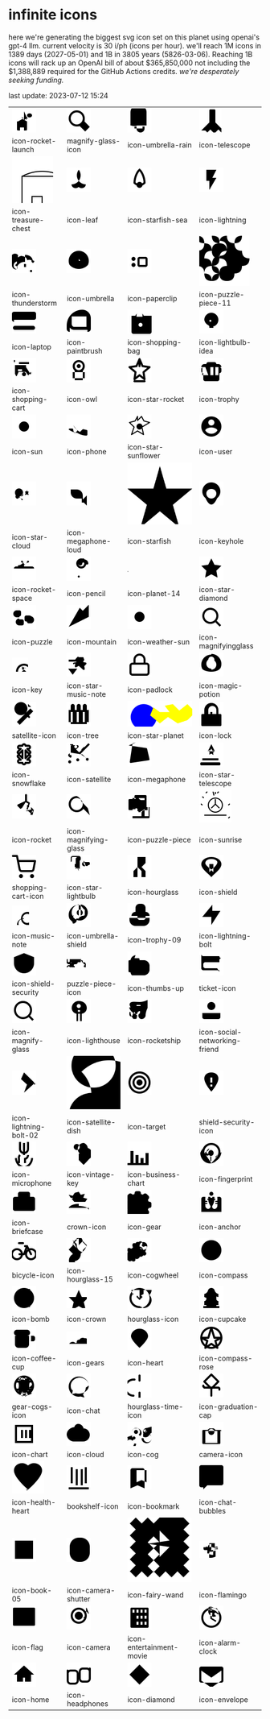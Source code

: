 # infinite icons

here we're generating the biggest svg icon set on this planet using openai's gpt-4 llm. current velocity is 30 i/ph (icons per hour). we'll reach 1M icons in 1389 days (2027-05-01) and 1B in 3805 years (5826-03-06). Reaching 1B icons will rack up an OpenAI bill of about $365,850,000 not including the $1,388,889 required for the GitHub Actions credits. _we're desperately seeking funding._

last update: 2023-07-12 15:24

|  |  |  |  |
| ---- | ---- | ---- | ---- |
| ![icons/icon-rocket-launch](icons/icon-rocket-launch.svg) | ![icons/magnify-glass-icon](icons/magnify-glass-icon.svg) | ![icons/icon-umbrella-rain](icons/icon-umbrella-rain.svg) | ![icons/icon-telescope](icons/icon-telescope.svg) 
| icon-rocket-launch | magnify-glass-icon | icon-umbrella-rain | icon-telescope 
| ![icons/icon-treasure-chest](icons/icon-treasure-chest.svg) | ![icons/icon-leaf](icons/icon-leaf.svg) | ![icons/icon-starfish-sea](icons/icon-starfish-sea.svg) | ![icons/icon-lightning](icons/icon-lightning.svg) 
| icon-treasure-chest | icon-leaf | icon-starfish-sea | icon-lightning 
| ![icons/icon-thunderstorm](icons/icon-thunderstorm.svg) | ![icons/icon-umbrella](icons/icon-umbrella.svg) | ![icons/icon-paperclip](icons/icon-paperclip.svg) | ![icons/icon-puzzle-piece-11](icons/icon-puzzle-piece-11.svg) 
| icon-thunderstorm | icon-umbrella | icon-paperclip | icon-puzzle-piece-11 
| ![icons/icon-laptop](icons/icon-laptop.svg) | ![icons/icon-paintbrush](icons/icon-paintbrush.svg) | ![icons/icon-shopping-bag](icons/icon-shopping-bag.svg) | ![icons/icon-lightbulb-idea](icons/icon-lightbulb-idea.svg) 
| icon-laptop | icon-paintbrush | icon-shopping-bag | icon-lightbulb-idea 
| ![icons/icon-shopping-cart](icons/icon-shopping-cart.svg) | ![icons/icon-owl](icons/icon-owl.svg) | ![icons/icon-star-rocket](icons/icon-star-rocket.svg) | ![icons/icon-trophy](icons/icon-trophy.svg) 
| icon-shopping-cart | icon-owl | icon-star-rocket | icon-trophy 
| ![icons/icon-sun](icons/icon-sun.svg) | ![icons/icon-phone](icons/icon-phone.svg) | ![icons/icon-star-sunflower](icons/icon-star-sunflower.svg) | ![icons/icon-user](icons/icon-user.svg) 
| icon-sun | icon-phone | icon-star-sunflower | icon-user 
| ![icons/icon-star-cloud](icons/icon-star-cloud.svg) | ![icons/icon-megaphone-loud](icons/icon-megaphone-loud.svg) | ![icons/icon-starfish](icons/icon-starfish.svg) | ![icons/icon-keyhole](icons/icon-keyhole.svg) 
| icon-star-cloud | icon-megaphone-loud | icon-starfish | icon-keyhole 
| ![icons/icon-rocket-space](icons/icon-rocket-space.svg) | ![icons/icon-pencil](icons/icon-pencil.svg) | ![icons/icon-planet-14](icons/icon-planet-14.svg) | ![icons/icon-star-diamond](icons/icon-star-diamond.svg) 
| icon-rocket-space | icon-pencil | icon-planet-14 | icon-star-diamond 
| ![icons/icon-puzzle](icons/icon-puzzle.svg) | ![icons/icon-mountain](icons/icon-mountain.svg) | ![icons/icon-weather-sun](icons/icon-weather-sun.svg) | ![icons/icon-magnifyingglass](icons/icon-magnifyingglass.svg) 
| icon-puzzle | icon-mountain | icon-weather-sun | icon-magnifyingglass 
| ![icons/icon-key](icons/icon-key.svg) | ![icons/icon-star-music-note](icons/icon-star-music-note.svg) | ![icons/icon-padlock](icons/icon-padlock.svg) | ![icons/icon-magic-potion](icons/icon-magic-potion.svg) 
| icon-key | icon-star-music-note | icon-padlock | icon-magic-potion 
| ![icons/satellite-icon](icons/satellite-icon.svg) | ![icons/icon-tree](icons/icon-tree.svg) | ![icons/icon-star-planet](icons/icon-star-planet.svg) | ![icons/icon-lock](icons/icon-lock.svg) 
| satellite-icon | icon-tree | icon-star-planet | icon-lock 
| ![icons/icon-snowflake](icons/icon-snowflake.svg) | ![icons/icon-satellite](icons/icon-satellite.svg) | ![icons/icon-megaphone](icons/icon-megaphone.svg) | ![icons/icon-star-telescope](icons/icon-star-telescope.svg) 
| icon-snowflake | icon-satellite | icon-megaphone | icon-star-telescope 
| ![icons/icon-rocket](icons/icon-rocket.svg) | ![icons/icon-magnifying-glass](icons/icon-magnifying-glass.svg) | ![icons/icon-puzzle-piece](icons/icon-puzzle-piece.svg) | ![icons/icon-sunrise](icons/icon-sunrise.svg) 
| icon-rocket | icon-magnifying-glass | icon-puzzle-piece | icon-sunrise 
| ![icons/shopping-cart-icon](icons/shopping-cart-icon.svg) | ![icons/icon-star-lightbulb](icons/icon-star-lightbulb.svg) | ![icons/icon-hourglass](icons/icon-hourglass.svg) | ![icons/icon-shield](icons/icon-shield.svg) 
| shopping-cart-icon | icon-star-lightbulb | icon-hourglass | icon-shield 
| ![icons/icon-music-note](icons/icon-music-note.svg) | ![icons/icon-umbrella-shield](icons/icon-umbrella-shield.svg) | ![icons/icon-trophy-09](icons/icon-trophy-09.svg) | ![icons/icon-lightning-bolt](icons/icon-lightning-bolt.svg) 
| icon-music-note | icon-umbrella-shield | icon-trophy-09 | icon-lightning-bolt 
| ![icons/icon-shield-security](icons/icon-shield-security.svg) | ![icons/puzzle-piece-icon](icons/puzzle-piece-icon.svg) | ![icons/icon-thumbs-up](icons/icon-thumbs-up.svg) | ![icons/ticket-icon](icons/ticket-icon.svg) 
| icon-shield-security | puzzle-piece-icon | icon-thumbs-up | ticket-icon 
| ![icons/icon-magnify-glass](icons/icon-magnify-glass.svg) | ![icons/icon-lighthouse](icons/icon-lighthouse.svg) | ![icons/icon-rocketship](icons/icon-rocketship.svg) | ![icons/icon-social-networking-friend](icons/icon-social-networking-friend.svg) 
| icon-magnify-glass | icon-lighthouse | icon-rocketship | icon-social-networking-friend 
| ![icons/icon-lightning-bolt-02](icons/icon-lightning-bolt-02.svg) | ![icons/icon-satellite-dish](icons/icon-satellite-dish.svg) | ![icons/icon-target](icons/icon-target.svg) | ![icons/shield-security-icon](icons/shield-security-icon.svg) 
| icon-lightning-bolt-02 | icon-satellite-dish | icon-target | shield-security-icon 
| ![icons/icon-microphone](icons/icon-microphone.svg) | ![icons/icon-vintage-key](icons/icon-vintage-key.svg) | ![icons/icon-business-chart](icons/icon-business-chart.svg) | ![icons/icon-fingerprint](icons/icon-fingerprint.svg) 
| icon-microphone | icon-vintage-key | icon-business-chart | icon-fingerprint 
| ![icons/icon-briefcase](icons/icon-briefcase.svg) | ![icons/crown-icon](icons/crown-icon.svg) | ![icons/icon-gear](icons/icon-gear.svg) | ![icons/icon-anchor](icons/icon-anchor.svg) 
| icon-briefcase | crown-icon | icon-gear | icon-anchor 
| ![icons/bicycle-icon](icons/bicycle-icon.svg) | ![icons/icon-hourglass-15](icons/icon-hourglass-15.svg) | ![icons/icon-cogwheel](icons/icon-cogwheel.svg) | ![icons/icon-compass](icons/icon-compass.svg) 
| bicycle-icon | icon-hourglass-15 | icon-cogwheel | icon-compass 
| ![icons/icon-bomb](icons/icon-bomb.svg) | ![icons/icon-crown](icons/icon-crown.svg) | ![icons/hourglass-icon](icons/hourglass-icon.svg) | ![icons/icon-cupcake](icons/icon-cupcake.svg) 
| icon-bomb | icon-crown | hourglass-icon | icon-cupcake 
| ![icons/icon-coffee-cup](icons/icon-coffee-cup.svg) | ![icons/icon-gears](icons/icon-gears.svg) | ![icons/icon-heart](icons/icon-heart.svg) | ![icons/icon-compass-rose](icons/icon-compass-rose.svg) 
| icon-coffee-cup | icon-gears | icon-heart | icon-compass-rose 
| ![icons/gear-cogs-icon](icons/gear-cogs-icon.svg) | ![icons/icon-chat](icons/icon-chat.svg) | ![icons/hourglass-time-icon](icons/hourglass-time-icon.svg) | ![icons/icon-graduation-cap](icons/icon-graduation-cap.svg) 
| gear-cogs-icon | icon-chat | hourglass-time-icon | icon-graduation-cap 
| ![icons/icon-chart](icons/icon-chart.svg) | ![icons/icon-cloud](icons/icon-cloud.svg) | ![icons/icon-cog](icons/icon-cog.svg) | ![icons/camera-icon](icons/camera-icon.svg) 
| icon-chart | icon-cloud | icon-cog | camera-icon 
| ![icons/icon-health-heart](icons/icon-health-heart.svg) | ![icons/bookshelf-icon](icons/bookshelf-icon.svg) | ![icons/icon-bookmark](icons/icon-bookmark.svg) | ![icons/icon-chat-bubbles](icons/icon-chat-bubbles.svg) 
| icon-health-heart | bookshelf-icon | icon-bookmark | icon-chat-bubbles 
| ![icons/icon-book-05](icons/icon-book-05.svg) | ![icons/icon-camera-shutter](icons/icon-camera-shutter.svg) | ![icons/icon-fairy-wand](icons/icon-fairy-wand.svg) | ![icons/icon-flamingo](icons/icon-flamingo.svg) 
| icon-book-05 | icon-camera-shutter | icon-fairy-wand | icon-flamingo 
| ![icons/icon-flag](icons/icon-flag.svg) | ![icons/icon-camera](icons/icon-camera.svg) | ![icons/icon-entertainment-movie](icons/icon-entertainment-movie.svg) | ![icons/icon-alarm-clock](icons/icon-alarm-clock.svg) 
| icon-flag | icon-camera | icon-entertainment-movie | icon-alarm-clock 
| ![icons/icon-home](icons/icon-home.svg) | ![icons/icon-headphones](icons/icon-headphones.svg) | ![icons/icon-diamond](icons/icon-diamond.svg) | ![icons/icon-envelope](icons/icon-envelope.svg) 
| icon-home | icon-headphones | icon-diamond | icon-envelope 

